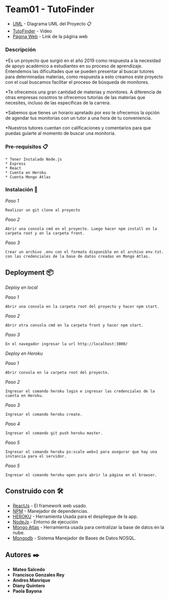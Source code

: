 # Team01 - TutoFinder

* [UML](https://www.lucidchart.com/invitations/accept/1dacc98c-f54a-4592-8fd2-a35ceb81e9bf) - Diagrama UML del Proyecto 📋
* [TutoFinder](https://www.youtube.com/watch?v=vEP_bc-UKGo) - Video
* [Página Web](https://tutofinder.herokuapp.com/) - Link de la página web

### Descripción
*Es un proyecto que surgió en el año 2019 como respuesta a la necesidad de apoyo académico a estudiantes en su proceso de aprendizaje. Entendemos las dificultades que se pueden presentar al buscar tutores para determinadas materias, como respuesta a esto creamos este proyecto con el cual buscamos facilitar el proceso de búsqueda de monitores.

*Te ofrecemos una gran cantidad de materias y monitores. A diferencia de otras empresas nosotros te ofrecemos tutorias de las materias que necesites, incluso de las especificas de la carrera.

*Sabemos que tienes un horario apretado por eso te ofrecemos la opción de agendar tus monitorias con un tutor a una hora de tu conveniencia.

*Nuestros tutores cuentan con calificaciones y comentarios para que puedas guiarte al momento de buscar una monitoria.

### Pre-requisitos 📋
```
* Tener Instalado Node.js
* Express
* React
* Cuenta en Heroku
* Cuenta Mongo Atlas
```

### Instalación 🔧
_Paso 1_

```
Realizar un git clone al proyecto
```

_Paso 2_

```
Abrir una consola cmd en el proyecto. Luego hacer npm install en la carpeta root y en la carpeta front.
```
_Paso 3_

```
Crear un archivo .env con el formato disponible en el archivo env.txt. con las credenciales de la base de datos creadas en Mongo Atlas.
```

## Deployment 📦
_Deploy en local_

_Paso 1_

```
Abrir una consola en la carpeta root del proyecto y hacer npm start.
```

_Paso 2_

```
Abrir otra consola cmd en la carpeta front y hacer npm start.
```
_Paso 3_

```
En el navegador ingresar la url http://localhost:3000/
```

_Deploy en Heroku_

_Paso 1_

```
Abrir consola en la carpeta root del proyecto.
```
_Paso 2_

```
Ingresar el comando heroku login e ingresar las credenciales de la cuenta en Heroku.
```
_Paso 3_

```
Ingresar el comando heroku create.
```
_Paso 4_

```
Ingresar el comando git push heroku master.
```
_Paso 5_

```
Ingresar el comando heroku ps:scale web=1 para asegurar que hay una instancia para el servidor.
```
_Paso 5_

```
Ingresar el comando heroku open para abrir la página en el browser.
```

## Construido con 🛠️

* [ReactJs](https://es.reactjs.org/) - El framework web usado.
* [NPM](https://www.npmjs.com/) - Manejador de dependencias.
* [HEROKU](https://www.heroku.com) - Herramienta Usada para el despliegue de la app.
* [NodeJs](https://nodejs.org/es/) - Entorno de ejecución
* [Mongo Atlas](https://www.mongodb.com/cloud/atlas) - Herramienta usada para centralizar la base de datos en la nube.
* [Mongodb](https://www.mongodb.com/es) - Sistema Manejador de Bases de Datos NOSQL.

## Autores ✒️

* **Mateo Salcedo** 
* **Francisco Gonzales Rey** 
* **Andres Manrique** 
* **Diany Quintero**
* **Paola Bayona** 


